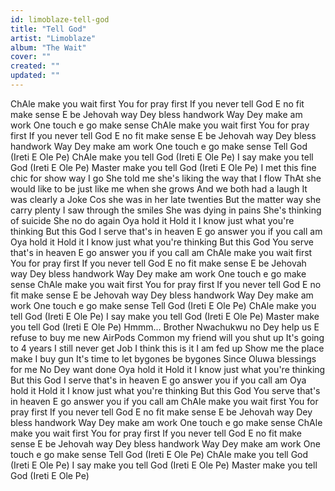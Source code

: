 ```yaml
---
id: limoblaze-tell-god
title: "Tell God"
artist: "Limoblaze"
album: "The Wait"
cover: ""
created: ""
updated: ""
---
```


ChAle make you wait first
You for pray first
If you never tell God
E no fit make sense
E be Jehovah way Dey bless handwork
Way Dey make am work
One touch e go make sense
ChAle make you wait first
You for pray first
If you never tell God
E no fit make sense
E be Jehovah way Dey bless handwork
Way Dey make am work
One touch e go make sense
Tell God
(Ireti E Ole Pe)
ChAle make you tell God
(Ireti E Ole Pe)
I say make you tell God
(Ireti E Ole Pe)
Master make you tell God
(Ireti E Ole Pe)
I met this fine chic for show way I go
She told me she's liking the way that I flow
ThAt she would like to be just like me when she grows
And we both had a laugh
It was clearly a Joke
Cos she was in her late twenties
But the matter way she carry plenty
I saw through the smiles
She was dying in pains
She's thinking of suicide
She no do again
Oya hold it
Hold it
I know just what you're thinking
But this God I serve that's in heaven
E go answer you if you call am
Oya hold it
Hold it
I know just what you're thinking
But this God You serve that's in heaven
E go answer you if you call am
ChAle make you wait first
You for pray first
If you never tell God
E no fit make sense
E be Jehovah way Dey bless handwork
Way Dey make am work
One touch e go make sense
ChAle make you wait first
You for pray first
If you never tell God
E no fit make sense
E be Jehovah way Dey bless handwork
Way Dey make am work
One touch e go make sense
Tell God
(Ireti E Ole Pe)
ChAle make you tell God
(Ireti E Ole Pe)
I say make you tell God
(Ireti E Ole Pe)
Master make you tell God
(Ireti E Ole Pe)
Hmmm...
Brother Nwachukwu no Dey help us
E refuse to buy me new AirPods
Common my friend will you shut up
It's going to 4 years
I still never get Job
I think this is it I am fed up
Show me the place make I buy gun
It's time to let bygones be bygones
Since Oluwa blessings for me
No Dey want done
Oya hold it
Hold it
I know just what you're thinking
But this God I serve that's in heaven
E go answer you if you call am
Oya hold it
Hold it
I know just what you're thinking
But this God You serve that's in heaven
E go answer you if you call am
ChAle make you wait first
You for pray first
If you never tell God
E no fit make sense
E be Jehovah way Dey bless handwork
Way Dey make am work
One touch e go make sense
ChAle make you wait first
You for pray first
If you never tell God
E no fit make sense
E be Jehovah way Dey bless handwork
Way Dey make am work
One touch e go make sense
Tell God
(Ireti E Ole Pe)
ChAle make you tell God
(Ireti E Ole Pe)
I say make you tell God
(Ireti E Ole Pe)
Master make you tell God
(Ireti E Ole Pe)